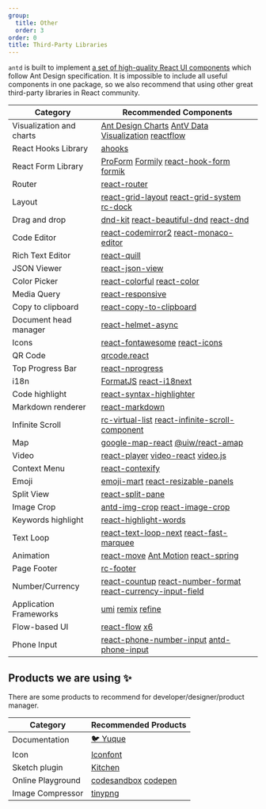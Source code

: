 ```yaml
---
group:
  title: Other
  order: 3
order: 0
title: Third-Party Libraries
---
```


`antd` is built to implement [a set of high-quality React UI components](/components/overview) which follow Ant Design specification. It is impossible to include all useful components in one package, so we also recommend that using other great third-party libraries in React community.

| Category | Recommended Components |
| --- | --- |
| Visualization and charts | [Ant Design Charts](https://charts.ant.design) [AntV Data Visualization](https://antv.vision/en) [reactflow](https://reactflow.dev/) |
| React Hooks Library | [ahooks](https://github.com/alibaba/hooks) |
| React Form Library | [ProForm](https://procomponents.ant.design/components/form) [Formily](https://github.com/alibaba/formily) [react-hook-form](https://github.com/react-hook-form/react-hook-form) [formik](https://github.com/formium/formik) |
| Router | [react-router](https://github.com/ReactTraining/react-router) |
| Layout | [react-grid-layout](https://github.com/react-grid-layout/react-grid-layout) [react-grid-system](https://github.com/sealninja/react-grid-system) [rc-dock](https://github.com/ticlo/rc-dock) |
| Drag and drop | [dnd-kit](https://github.com/clauderic/dnd-kit) [react-beautiful-dnd](https://github.com/atlassian/react-beautiful-dnd/) [react-dnd](https://github.com/gaearon/react-dnd) |
| Code Editor | [react-codemirror2](https://github.com/scniro/react-codemirror2) [react-monaco-editor](https://github.com/react-monaco-editor/react-monaco-editor) |
| Rich Text Editor | [react-quill](https://github.com/zenoamaro/react-quill) |
| JSON Viewer | [react-json-view](https://github.com/mac-s-g/react-json-view) |
| Color Picker | [react-colorful](https://github.com/omgovich/react-colorful) [react-color](http://casesandberg.github.io/react-color/) |
| Media Query | [react-responsive](https://github.com/contra/react-responsive) |
| Copy to clipboard | [react-copy-to-clipboard](https://github.com/nkbt/react-copy-to-clipboard) |
| Document head manager | [react-helmet-async](https://github.com/staylor/react-helmet-async) |
| Icons | [react-fontawesome](https://github.com/FortAwesome/react-fontawesome) [react-icons](https://github.com/gorangajic/react-icons) |
| QR Code | [qrcode.react](https://github.com/zpao/qrcode.react) |
| Top Progress Bar | [react-nprogress](https://github.com/tanem/react-nprogress) |
| i18n | [FormatJS](https://github.com/formatjs/formatjs) [react-i18next](https://react.i18next.com) |
| Code highlight | [react-syntax-highlighter](https://github.com/conorhastings/react-syntax-highlighter) |
| Markdown renderer | [react-markdown](https://remarkjs.github.io/react-markdown/) |
| Infinite Scroll | [rc-virtual-list](https://github.com/react-component/virtual-list/) [react-infinite-scroll-component](https://github.com/ankeetmaini/react-infinite-scroll-component) |
| Map | [google-map-react](https://github.com/istarkov/google-map-react) [@uiw/react-amap](https://github.com/uiwjs/react-amap) |
| Video | [react-player](https://github.com/CookPete/react-player) [video-react](https://github.com/video-react/video-react) [video.js](http://docs.videojs.com/tutorial-react.html) |
| Context Menu | [react-contexify](https://github.com/fkhadra/react-contexify) |
| Emoji | [emoji-mart](https://github.com/missive/emoji-mart) [react-resizable-panels](https://github.com/bvaughn/react-resizable-panels) |
| Split View | [react-split-pane](https://github.com/tomkp/react-split-pane) |
| Image Crop | [antd-img-crop](https://github.com/nanxiaobei/antd-img-crop) [react-image-crop](https://github.com/DominicTobias/react-image-crop) |
| Keywords highlight | [react-highlight-words](https://github.com/bvaughn/react-highlight-words) |
| Text Loop | [react-text-loop-next](https://github.com/samarmohan/react-text-loop-next) [react-fast-marquee](https://github.com/justin-chu/react-fast-marquee) |
| Animation | [react-move](https://github.com/react-tools/react-move) [Ant Motion](https://motion.ant.design/components/tween-one) [react-spring](https://www.react-spring.io) |
| Page Footer | [rc-footer](https://github.com/react-component/footer) |
| Number/Currency | [react-countup](https://www.npmjs.com/package/react-countup) [react-number-format](https://github.com/s-yadav/react-number-format) [react-currency-input-field](https://github.com/cchanxzy/react-currency-input-field) |
| Application Frameworks | [umi](https://github.com/umijs/umi/) [remix](https://github.com/remix-run/remix) [refine](https://github.com/pankod/refine) |
| Flow-based UI | [react-flow](https://github.com/wbkd/react-flow) [x6](https://github.com/antvis/x6) |
| Phone Input | [react-phone-number-input](https://gitlab.com/catamphetamine/react-phone-number-input) [antd-phone-input](https://github.com/ArtyomVancyan/antd-phone-input/) |

## Products we are using ✨

There are some products to recommend for developer/designer/product manager.

| Category          | Recommended Products                                                  |
| ----------------- | --------------------------------------------------------------------- |
| Documentation     | [🐦 Yuque](https://www.yuque.com/?chInfo=ch_antd)                     |
| Icon              | [Iconfont](https://www.iconfont.cn/)                                  |
| Sketch plugin     | [Kitchen](https://kitchen.alipay.com)                                 |
| Online Playground | [codesandbox](https://codesandbox.io/) [codepen](https://codepen.io/) |
| Image Compressor  | [tinypng](https://tinypng.com/)                                       |

<style>
.markdown table td:first-child {
  width: 20%;
  font-weight: 500;
}
.markdown table td > a:not(:last-child) {
  margin-right: 18px;
}
.markdown table td > a:not(:last-child)::after {
  position: absolute;
  margin: 0 6px 0 8px;
  color: #bbb;
  content: '|';
  pointer-events: none;
}
</style>
